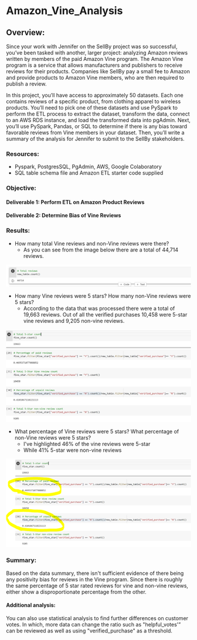 # Amazon_Vine_Analysis
## Overview:
Since your work with Jennifer on the SellBy project was so successful, you’ve been tasked with another, larger project: analyzing Amazon reviews written by members of the paid Amazon Vine program. The Amazon Vine program is a service that allows manufacturers and publishers to receive reviews for their products. Companies like SellBy pay a small fee to Amazon and provide products to Amazon Vine members, who are then required to publish a review.

In this project, you’ll have access to approximately 50 datasets. Each one contains reviews of a specific product, from clothing apparel to wireless products. You’ll need to pick one of these datasets and use PySpark to perform the ETL process to extract the dataset, transform the data, connect to an AWS RDS instance, and load the transformed data into pgAdmin. Next, you’ll use PySpark, Pandas, or SQL to determine if there is any bias toward favorable reviews from Vine members in your dataset. Then, you’ll write a summary of the analysis for Jennifer to submit to the SellBy stakeholders.

### Resources: 
  - Pyspark, PostgresSQL, PgAdmin, AWS, Google Colaboratory 
  - SQL table schema file and Amazon ETL starter code supplied
  
### Objective:
#### Deliverable 1: Perform ETL on Amazon Product Reviews
#### Deliverable 2: Determine Bias of Vine Reviews



### Results:

  -  How many total Vine reviews and non-Vine reviews were there?
      - As you can see from the image below there are a total of 44,714 reviews.
    
   ![image](https://github.com/antxamp/Amazon_Vine_Analysis/blob/main/Resources/Q1_Vine_Reviews.PNG)
    
  -  How many Vine reviews were 5 stars? How many non-Vine reviews were 5 stars?
      - According to the data that was processed there were a total of 19,663 reviews.  Out of all the verified purchases 10,458 were 5-star vine reviews and 9,205 non-vine reviews.
    
   ![image](https://github.com/antxamp/Amazon_Vine_Analysis/blob/main/Resources/Q2_5Star.PNG)
    
  -  What percentage of Vine reviews were 5 stars? What percentage of non-Vine reviews were 5 stars?
      - I've highlighted 46% of the vine reviews were 5-star
      - While 41% 5-star were non-vine reviews
    
   ![image](https://github.com/antxamp/Amazon_Vine_Analysis/blob/main/Resources/Q3_5Star_Percentage.PNG)
 
### Summary:
Based on the data summary, there isn't sufficient evidence of there being any positivity bias for reviews in the Vine program. Since there is roughly the same percentage of 5 star rated reviews for vine and non-vine reviews, either show a disproportionate percentage from the other.

#### Additional analysis:
You can also use statistical analysis to find further differences on customer votes. In which, more data can change the ratio such as "helpful_votes'” can be reviewed as well as using "verified_purchase" as a threshold. 


 
 
